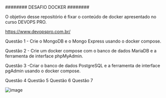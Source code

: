 ########
DESAFIO DOCKER
########

O objetivo desse repositório é fixar o conteúdo de docker apresentado no curso DEVOPS PRO.

https://www.devopspro.com.br/

Questão 1 - Crie o MongoDB e o Mongo Express usando o docker compose.

Questão 2 - Crie um docker compose com o banco de dados MariaDB e a ferramenta de interface phpMyAdmin.

Questão 3 -Criar o banco de dados PostgreSQL e a ferramenta de interface pgAdmin usando o docker compose.


Questão 4
Questão 5
Questão 6
Questão 7

![image](https://github.com/andreelidio/desafio-profissional-docker/assets/97263573/41ed5da4-07f3-48d1-80fd-ab3cf2776eb5)

